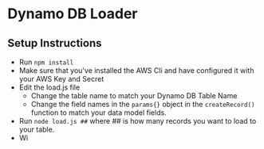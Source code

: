 # Dynamo DB Loader

## Setup Instructions
- Run `npm install`
- Make sure that you've installed the AWS Cli and have configured it with your AWS Key and Secret
- Edit the load.js file
  - Change the table name to match your Dynamo DB Table Name
  - Change the field names in the `params{}` object in the `createRecord()` function to match your data model fields.
- Run `node load.js ##` where ## is how many records you want to load to your table.
- Wi
